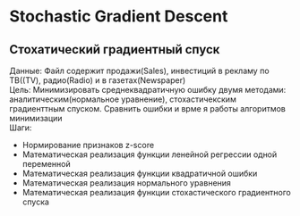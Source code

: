 # Stochastic Gradient Descent

## Стохатический градиентный спуск 
Данные: Файл содержит продажи(Sales), инвестиций в рекламу по ТВ((TV), радио(Radio) и в газетах(Newspaper)  
Цель: Минимизировать среднеквадратичную ошибку двумя методами: аналитическим(нормальное уравнение), стохастичекским градиенттным спуском. Сравнить ошибки и врме я работы алгоритмов минимизации  
Шаги:  
- Нормирование признаков z-score
- Математическая реализация функции ленейной регрессии одной переменной
- Математическая реализация функции квадратичной ошибки
- Математическая реализация нормального уравнения
- Математическая реализация функции стохастического градиентного спуска


